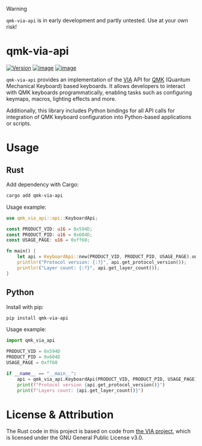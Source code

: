 > [!WARNING]  
> `qmk-via-api` is in early development and partly untested. Use at your own risk!

# qmk-via-api

[![Version](https://img.shields.io/crates/v/qmk-via-api.svg)](https://crates.io/crates/qmk-via-api)
[![image](https://img.shields.io/pypi/v/qmk-via-api.svg)](https://pypi.python.org/pypi/qmk-via-api)
[![image](https://img.shields.io/pypi/l/qmk-via-api.svg)](https://pypi.python.org/pypi/qmk-via-api)

`qmk-via-api` provides an implementation of the [VIA](https://www.caniusevia.com/docs/specification) API for [QMK](https://github.com/qmk/qmk_firmware) (Quantum Mechanical Keyboard) based keyboards. It allows developers to interact with QMK keyboards programmatically, enabling tasks such as configuring keymaps, macros, lighting effects and more.

Additionally, this library includes Python bindings for all API calls for integration of QMK keyboard configuration into Python-based applications or scripts.

# Usage

## Rust

Add dependency with Cargo:

```bash
cargo add qmk-via-api
```

Usage example:

```rust
use qmk_via_api::api::KeyboardApi;

const PRODUCT_VID: u16 = 0x594D;
const PRODUCT_PID: u16 = 0x604D;
const USAGE_PAGE: u16 = 0xff60;

fn main() {
    let api = KeyboardApi::new(PRODUCT_VID, PRODUCT_PID, USAGE_PAGE).unwrap();
    println!("Protocol version: {:?}", api.get_protocol_version());
    println!("Layer count: {:?}", api.get_layer_count());
}
```

## Python

Install with pip:

```bash
pip install qmk-via-api
```

Usage example:

```python
import qmk_via_api

PRODUCT_VID = 0x594D
PRODUCT_PID = 0x604D
USAGE_PAGE = 0xff60

if __name__ == "__main__":
    api = qmk_via_api.KeyboardApi(PRODUCT_VID, PRODUCT_PID, USAGE_PAGE)
    print(f"Protocol version {api.get_protocol_version()}")
    print(f"Layers count: {api.get_layer_count()}")
```

# License & Attribution

The Rust code in this project is based on code from [the VIA project](https://github.com/the-via/app), which is licensed under the GNU General Public License v3.0.